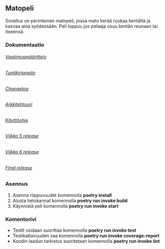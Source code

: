 ## Matopeli

Sovellus on perinteinen matopeli, jossa mato kerää ruokaa kentältä ja kasvaa aina syödessään. Peli loppuu jos pelaaja osuu kentän reunaan tai itseensä.

### Dokumentaatio

###### [Vaatimusmäärittely](https://github.com/AapoTuulentie/ot-harjoitustyo/blob/master/dokumentaatio/vaatimusmaarittely.md)
###### [Tuntikirjanpito](https://github.com/AapoTuulentie/ot-harjoitustyo/blob/master/dokumentaatio/tuntikirjanpito.md)
###### [Changelog](https://github.com/AapoTuulentie/ot-harjoitustyo/blob/master/dokumentaatio/changelog.md)
###### [Arkkitehtuuri](https://github.com/AapoTuulentie/ot-harjoitustyo/blob/master/dokumentaatio/arkkitehtuuri.md)
###### [Käyttöohje](https://github.com/AapoTuulentie/ot-harjoitustyo/blob/master/dokumentaatio/kayttoohje.md)
###### [Viikko 5 release](https://github.com/AapoTuulentie/ot-harjoitustyo/releases/tag/viikko5)
###### [Viikko 6 release](https://github.com/AapoTuulentie/ot-harjoitustyo/releases/tag/viikko6)
###### [Final release](https://github.com/AapoTuulentie/ot-harjoitustyo/releases/tag/viikko7)

### Asennus
1. Asenna riippuvuudet komennolla <b>poetry install</b>
2. Alusta tietokannat komennolla <b>poetry run invoke build</b>
3. Käynnistä peli komennolla <b>poetry run invoke start</b>

### Komentorivi
- Testit voidaan suorittaa komennolla <b>poetry run invoke test</b>
- Testikattavuuden saa komennolla <b>poetry run invoke coverage-report</b>
- Koodin laadun tarkistus suoritetaan komennolla <b>poetry run invoke lint</b>
